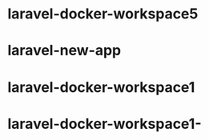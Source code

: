 # laravel-docker-workspace5
# laravel-new-app
# laravel-docker-workspace1
# laravel-docker-workspace1-
